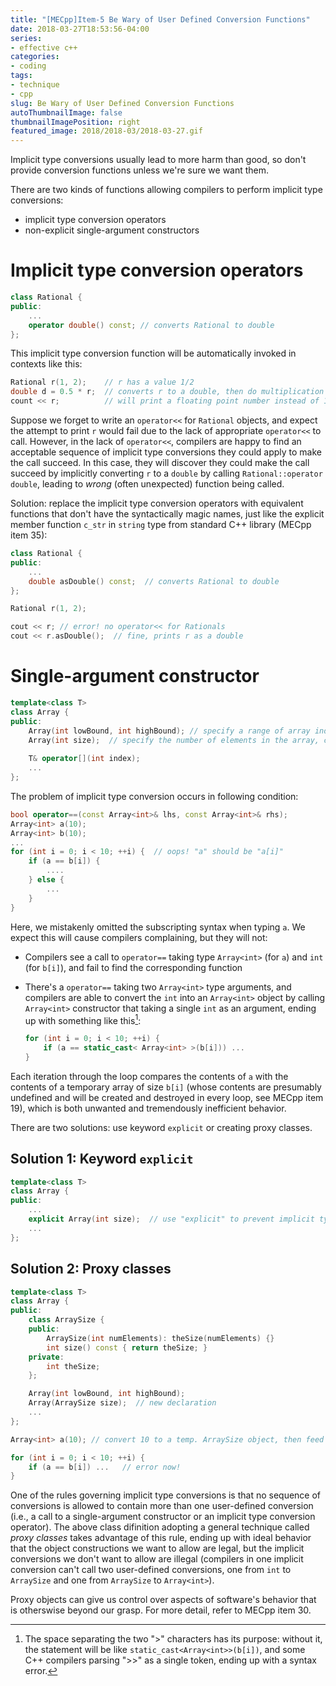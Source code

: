 ```yaml
---
title: "[MECpp]Item-5 Be Wary of User Defined Conversion Functions"
date: 2018-03-27T18:53:56-04:00
series:
- effective c++
categories:
- coding
tags:
- technique
- cpp
slug: Be Wary of User Defined Conversion Functions
autoThumbnailImage: false
thumbnailImagePosition: right
featured_image: 2018/2018-03/2018-03-27.gif
---
```


Implicit type conversions usually lead to more harm than good, so don't provide conversion functions unless we're sure we want them.
<!--more-->
<!-- toc -->

There are two kinds of functions allowing compilers to perform implicit type conversions: 

* implicit type conversion operators
* non-explicit single-argument constructors

# Implicit type conversion operators

```cpp
class Rational {
public:
    ...
    operator double() const; // converts Rational to double
};
```

This implicit type conversion function will be automatically invoked in contexts like this:

```cpp
Rational r(1, 2);    // r has a value 1/2
double d = 0.5 * r;  // converts r to a double, then do multiplication
count << r;          // will print a floating point number instead of 1/2 if lacking difinition of operator<<
```

Suppose we forget to write an `operator<<` for `Rational` objects, and expect the attempt to print `r` would fail due to the lack of appropriate `operator<<` to call. However, in the lack of `operator<<`, compilers are happy to find an acceptable sequence of implicit type conversions they could apply to make the call succeed. In this case, they will discover they could make the call succeed by implicitly converting `r` to a `double` by calling `Rational::operator double`, leading to _wrong_ (often unexpected) function being called.

Solution: replace the implicit type conversion operators with equivalent functions that don't have the syntactically magic names, just like the explicit member function `c_str` in `string` type from standard C++ library (MECpp item 35):

```cpp
class Rational {
public:
    ...
    double asDouble() const;  // converts Rational to double
};
```

```cpp
Rational r(1, 2);

cout << r; // error! no operator<< for Rationals
cout << r.asDouble();  // fine, prints r as a double
```

# Single-argument constructor

```cpp
template<class T>
class Array {
public:
    Array(int lowBound, int highBound); // specify a range of array indices, ineligible for type-conversion
    Array(int size);  // specify the number of elements in the array, can be used as a type conversion function
    
    T& operator[](int index);
    ...
};
```

The problem of implicit type conversion occurs in following condition:

```cpp
bool operator==(const Array<int>& lhs, const Array<int>& rhs);
Array<int> a(10);
Array<int> b(10);
...
for (int i = 0; i < 10; ++i) {  // oops! "a" should be "a[i]"
    if (a == b[i]) {
        ....
    } else {
        ...
    }
}
```

Here, we mistakenly omitted the subscripting syntax when typing `a`. We expect this will cause compilers complaining, but they will not:

* Compilers see a call to `operator==` taking type `Array<int>` (for `a`) and `int` (for `b[i]`), and fail to find the corresponding function
* There's a `operator==` taking two `Array<int>` type arguments, and compilers are able to convert the `int` into an `Array<int>` object by calling `Array<int>` constructor that taking a single `int` as an argument, ending up with something like this[^1]:

    ```cpp
    for (int i = 0; i < 10; ++i) {
        if (a == static_cast< Array<int> >(b[i])) ...
    }
    ```

Each iteration through the loop compares the contents of `a` with the contents of a temporary array of size `b[i]` (whose contents are presumably undefined and will be created and destroyed in every loop, see MECpp item 19), which is both unwanted and tremendously inefficient behavior.

There are two solutions: use keyword `explicit` or creating proxy classes.

## Solution 1: Keyword `explicit`

```cpp
template<class T>
class Array {
public:
    ...
    explicit Array(int size);  // use "explicit" to prevent implicit type conversion    
    ...    
};
```

## Solution 2: Proxy classes

```cpp
template<class T>
class Array {
public:
    class ArraySize {
    public:
        ArraySize(int numElements): theSize(numElements) {}
        int size() const { return theSize; }
    private:
        int theSize;
    };

    Array(int lowBound, int highBound);
    Array(ArraySize size);  // new declaration
    ...
};
```

```cpp
Array<int> a(10); // convert 10 to a temp. ArraySize object, then feed that temp. object to Array<int> ctor.

for (int i = 0; i < 10; ++i) {
    if (a == b[i]) ...   // error now!
}
```

One of the rules governing implicit type conversions is that no sequence of conversions is allowed to contain more than one user-defined conversion (i.e., a call to a single-argument constructor or an implicit type conversion operator). The above class difinition adopting a general technique called _proxy classes_ takes advantage of this rule, ending up with ideal behavior that the object constructions we want to allow are legal, but the implicit conversions we don't want to allow are illegal (compilers in one implicit conversion can't call two user-defined conversions, one from `int` to `ArraySize` and one from `ArraySize` to `Array<int>`).

Proxy objects can give us control over aspects of software's behavior that is otherswise beyond our grasp. For more detail, refer to MECpp item 30.

[^1]: The space separating the two ">" characters has its purpose: without it, the statement will be like `static_cast<Array<int>>(b[i])`, and some C++ compilers parsing ">>" as a single token, ending up with a syntax error.

